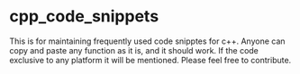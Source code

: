 # cpp_code_snippets
This is for maintaining frequently used code snipptes for c++. Anyone can copy and paste any function as it is, and it should work. If the code exclusive to any platform it will be mentioned. Please feel free to contribute. 
